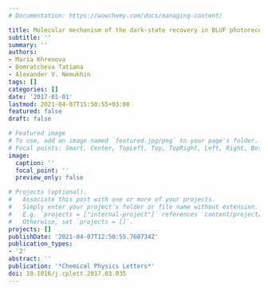 ```yaml
---
# Documentation: https://wowchemy.com/docs/managing-content/

title: Molecular mechanism of the dark-state recovery in BLUF photoreceptors
subtitle: ''
summary: ''
authors:
- Maria Khrenova
- Domratcheva Tatiana
- Alexander V. Nemukhin
tags: []
categories: []
date: '2017-01-01'
lastmod: 2021-04-07T15:50:55+03:00
featured: false
draft: false

# Featured image
# To use, add an image named `featured.jpg/png` to your page's folder.
# Focal points: Smart, Center, TopLeft, Top, TopRight, Left, Right, BottomLeft, Bottom, BottomRight.
image:
  caption: ''
  focal_point: ''
  preview_only: false

# Projects (optional).
#   Associate this post with one or more of your projects.
#   Simply enter your project's folder or file name without extension.
#   E.g. `projects = ["internal-project"]` references `content/project/deep-learning/index.md`.
#   Otherwise, set `projects = []`.
projects: []
publishDate: '2021-04-07T12:50:55.760734Z'
publication_types:
- '2'
abstract: ''
publication: '*Chemical Physics Letters*'
doi: 10.1016/j.cplett.2017.03.035
---
```

